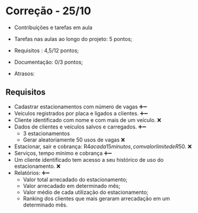 # Correção - 25/10

- Contribuições e tarefas em aula
- Tarefas nas aulas ao longo do projeto: 5 pontos;


- Requisitos : 4,5/12 pontos;
- Documentação: 0/3 pontos;
- Atrasos: 

   

## Requisitos

  - Cadastrar estacionamentos com número de vagas ➕➖
  - Veículos registrados por placa e ligados a clientes. ➕➖
  - Cliente identificado com nome e com mais de um veículo. ❌
  - Dados de clientes e veículos salvos e carregados. ➕➖
    - 3 estacionamentos
	- Gerar aleatoriamente 50 usos de vagas ❌
  - Estacionar, sair e cobrança: R$4 a cada 15 minutos, com valor limite de R$50. ❌
  - Serviços, tempo mínimo e cobrança ➕➖
  - Um cliente identificado tem acesso a seu histórico de uso do estacionamento. ❌
  - Relatórios: ➕➖
    - Valor total arrecadado do estacionamento;
    - Valor arrecadado em determinado mês;
    - Valor médio de cada utilização do estacionamento;
    - Ranking dos clientes que mais geraram arrecadação em um determinado mês.
